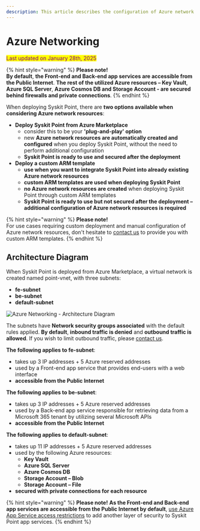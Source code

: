 ```yaml
---
description: This article describes the configuration of Azure network resources used by Syskit Point.
---
```


# Azure Networking

<mark style="color:purple;">Last updated on January 28th, 2025</mark>

{% hint style="warning" %}
**Please note!**  
**By default**, **the Front-end and Back-end app services are accessible from the Public Internet**. **The rest of the utilized Azure resources – Key Vault**, **Azure SQL Server**, **Azure Cosmos DB and Storage Account - are secured behind firewalls and private connections**.
{% endhint %}

When deploying Syskit Point, there are **two options available when considering Azure network resources**: 
* **Deploy Syskit Point from Azure Marketplace**
  * consider this to be your **'plug-and-play' option** 
  * new **Azure network resources are automatically created and configured** when you deploy Syskit Point, without the need to perform additional configuration 
  * **Syskit Point is ready to use and secured after the deployment**
* **Deploy a custom ARM template**
    * **use when you want to integrate Syskit Point into already existing Azure network resources**
    * **custom ARM templates are used when deploying Syskit Point**
    * **no Azure network resources are created** when deploying Syskit Point through custom ARM templates  
    * **Syskit Point is ready to use but not secured after the deployment – additional configuration of Azure network resources is required** 


{% hint style="warning" %}
**Please note!**   
For use cases requiring custom deployment and manual configuration of Azure network resources, don't hesitate to [contact us](https://www.syskit.com/company/contact-us) to provide you with custom ARM templates. 
{% endhint %}

## Architecture Diagram

When Syskit Point is deployed from Azure Marketplace, a virtual network is created named point-vnet, with three subnets: 
* **fe-subnet**
* **be-subnet**
* **default-subnet**

![Azure Networking - Architecture Diagram](../../.gitbook/assets/azure-networking-diagram.png)

The subnets have **Network security groups associated** with the default rules applied. **By default**, **inbound traffic is denied** and **outbound traffic is allowed**. If you wish to limit outbound traffic, please [contact us](https://www.syskit.com/company/contact-us). 

**The following applies to fe-subnet**: 
  * takes up 3 IP addresses + 5 Azure reserved addresses 
  * used by a Front-end app service that provides end-users with a web interface 
  * **accessible from the Public Internet**

**The following applies to be-subnet**: 
  * takes up 3 IP addresses + 5 Azure reserved addresses 
  * used by a Back-end app service responsible for retrieving data from a Microsoft 365 tenant by utilizing several Microsoft APIs 
  * **accessible from the Public Internet** 

**The following applies to default-subnet**:
  * takes up 11 IP addresses + 5 Azure reserved addresses 
  * used by the following Azure resources: 
      * **Key Vault**
      * **Azure SQL Server**
      * **Azure Cosmos DB**
      * **Storage Account – Blob**
      * **Storage Account – File**
  * **secured with private connections for each resource**


{% hint style="warning" %}
**Please note!** 
**As the Front-end and Back-end app services are accessible from the Public Internet by default**, [use Azure App Service access restrictions](https://docs.microsoft.com/en-us/azure/app-service/app-service-ip-restrictions) to add another layer of security to Syskit Point app services. 
{% endhint %}